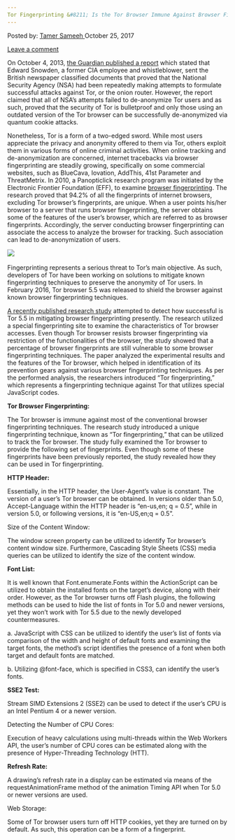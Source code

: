 ```yaml
---
Tor Fingerprinting &#8211; Is the Tor Browser Immune Against Browser Fingerprinting?
---
```

<article class="post-listing post-23262 post type-post status-publish format-standard has-post-thumbnail hentry 
tag-browser tag-fingerprinting tag-immune 
<div class="post-inner">
<span>Posted by: <a href="https://www.deepdotweb.com/author/tamersameeh/" title="">Tamer Sameeh </a></span>
<span>October 25, 2017</span>

<span><a href="https://www.deepdotweb.com/2017/10/25/tor-fingerprinting-tor-browser-immune-browser-fingerprinting/#respond">Leave a comment</a></span>


<p>On October 4, 2013, <a href="https://www.theguardian.com/world/2013/oct/04/nsa-gchq-attack-tor-network-encryption">the Guardian published a report</a> which stated that Edward Snowden, a former CIA employee and whistleblower, sent the British newspaper classified documents that proved that the National Security Agency (NSA) had been repeatedly making attempts to formulate successful attacks against Tor, or the onion router. However, the report claimed that all of NSA&#8217;s attempts failed to de-anonymize Tor users and as such, proved that the security of Tor is bulletproof and only those using an outdated version of the Tor browser can be successfully de-anonymized via quantum cookie attacks.</p>
<p>Nonetheless, Tor is a form of a two-edged sword. While most users appreciate the privacy and anonymity offered to them via Tor, others exploit them in various forms of online criminal activities. When online tracking and de-anonymization are concerned, internet tracebacks via browser fingerprinting are steadily growing, specifically on some commercial websites, such as BlueCava, Iovation, AddThis, 41st Parameter and ThreatMetrix. In 2010, a Panopticlick research program was initiated by the Electronic Frontier Foundation (EFF), to examine <a href="https://www.deepdotweb.com/2016/10/28/browser-fingerprinting-browser-stand/">browser fingerprinting</a>. The research proved that 94.2% of all the fingerprints of internet browsers, excluding Tor browser&#8217;s fingerprints, are unique. When a user points his/her browser to a server that runs browser fingerprinting, the server obtains some of the features of the user&#8217;s browser, which are referred to as browser fingerprints. Accordingly, the server conducting browser fingerprinting can associate the access to analyze the browser for tracking. Such association can lead to de-anonymization of users.</p>
<p><img class="wp-image-23265 aligncenter" src="/imgs/2017/10/word-image-50.jpeg" srcset="/imgs/2017/10/word-image-50.jpeg 590w, /imgs/2017/10/word-image-50-300x156.jpeg 300w" sizes="(max-width: 590px) 100vw, 590px" /></p>
<p>Fingerprinting represents a serious threat to Tor&#8217;s main objective. As such, developers of Tor have been working on solutions to mitigate known fingerprinting techniques to preserve the anonymity of Tor users. In February 2016, Tor browser 5.5 was released to shield the browser against known browser fingerprinting techniques.</p>
<p><a href="https://link.springer.com/chapter/10.1007/978-3-319-65521-5_44">A recently published research study</a> attempted to detect how successful is Tor 5.5 in mitigating browser fingerprinting presently. The research utilized a special fingerprinting site to examine the characteristics of Tor browser accesses. Even though Tor browser resists browser fingerprinting via restriction of the functionalities of the browser, the study showed that a percentage of browser fingerprints are still vulnerable to some browser fingerprinting techniques. The paper analyzed the experimental results and the features of the Tor browser, which helped in identification of its prevention gears against various browser fingerprinting techniques. As per the performed analysis, the researchers introduced &#8220;Tor fingerprinting,&#8221; which represents a fingerprinting technique against Tor that utilizes special JavaScript codes.</p>
<p><strong>Tor Browser Fingerprinting:</strong></p>
<p>The Tor browser is immune against most of the conventional browser fingerprinting techniques. The research study introduced a unique fingerprinting technique, known as &#8220;Tor fingerprinting,&#8221; that can be utilized to track the Tor browser. The study fully examined the Tor browser to provide the following set of fingerprints. Even though some of these fingerprints have been previously reported, the study revealed how they can be used in Tor fingerprinting.</p>
<p><strong>HTTP Header:</strong></p>
<p>Essentially, in the HTTP header, the User-Agent&#8217;s value is constant. The version of a user&#8217;s Tor browser can be obtained. In versions older than 5.0, Accept-Language within the HTTP header is “en-us,en; q = 0.5”, while in version 5.0, or following versions, it is “en-US,en;q = 0.5”.</p>
<p>Size of the Content Window:</p>
<p>The window screen property can be utilized to identify Tor browser&#8217;s content window size. Furthermore, Cascading Style Sheets (CSS) media queries can be utilized to identify the size of the content window.</p>
<p><strong>Font List:</strong></p>
<p>It is well known that Font.enumerate.Fonts within the ActionScript can be utilized to obtain the installed fonts on the target&#8217;s device, along with their order. However, as the Tor browser turns off Flash plugins, the following methods can be used to hide the list of fonts in Tor 5.0 and newer versions, yet they won&#8217;t work with Tor 5.5 due to the newly developed countermeasures.</p>
<p>a. JavaScript with CSS can be utilized to identify the user&#8217;s list of fonts via comparison of the width and height of default fonts and examining the target fonts, the method&#8217;s script identifies the presence of a font when both target and default fonts are matched.</p>
<p>b. Utilizing @font-face, which is specified in CSS3, can identify the user&#8217;s fonts.</p>
<p><strong>SSE2 Test:</strong></p>
<p>Stream SIMD Extensions 2 (SSE2) can be used to detect if the user&#8217;s CPU is an Intel Pentium 4 or a newer version.</p>
<p>Detecting the Number of CPU Cores:</p>
<p>Execution of heavy calculations using multi-threads within the Web Workers API, the user&#8217;s number of CPU cores can be estimated along with the presence of Hyper-Threading Technology (HTT).</p>
<p><strong>Refresh Rate:</strong></p>
<p>A drawing&#8217;s refresh rate in a display can be estimated via means of the requestAnimationFrame method of the animation Timing API when Tor 5.0 or newer versions are used.</p>
<p>Web Storage:</p>
<p>Some of Tor browser users turn off HTTP cookies, yet they are turned on by default. As such, this operation can be a form of a fingerprint.</p>
</div>
<span style="display:none"><a href="https://www.deepdotweb.com/tag/browser/" rel="tag">browser</a> <a href="https://www.deepdotweb.com/tag/fingerprinting/" rel="tag">fingerprinting</a> <a href="https://www.deepdotweb.com/tag/immune/" rel="tag">immune</a> </span> <span style="display:none" class="updated">2017-10-25<a href="https://www.deepdotweb.com/author/tamersameeh/" title="Posts by Tamer Sameeh" rel="author">Tamer Sameeh</a></strong></div>
</div>
</article>

